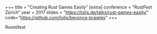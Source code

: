 +++
title = "Creating Rust Games Easily"
[extra]
conference = "RustFest Zürich"
year = 2017
slides = "https://lislis.de/talks/rust-games-easily/"
code="https://github.com/lislis/beyonce-brawles"
+++

Roestifest
